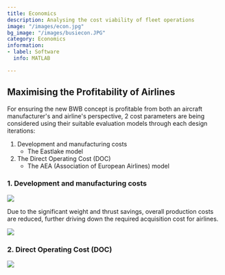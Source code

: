 ```yaml
---
title: Economics
description: Analysing the cost viability of fleet operations
image: "/images/econ.jpg"
bg_image: "/images/busiecon.JPG"
category: Economics
information:
- label: Software
  info: MATLAB

---
```

## Maximising the Profitability of Airlines

For ensuring the new BWB concept is profitable from both an aircraft manufacturer's and airline's perspective, 2 cost parameters are being considered using their suitable evaluation models through each design iterations:

1. Development and manufacturing costs
   * The Eastlake model
2. The Direct Operating Cost (DOC)
   * The AEA (Association of European Airlines) model

### 1. Development and manufacturing costs

![](/images/1-east-lake-production-cost.jpg)

Due to the significant weight and thrust savings, overall production costs are reduced, further driving down the required acquisition cost for airlines.

![](/images/proj-econ1.JPG)

### 2. Direct Operating Cost (DOC)

![](/images/3-aea-doc.jpg)